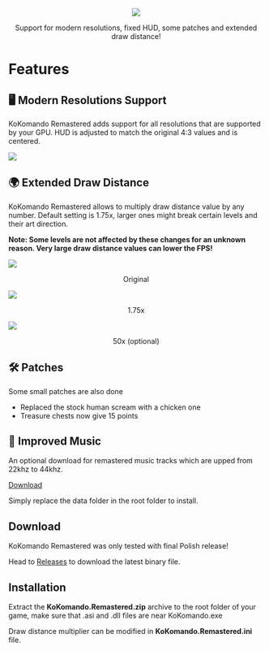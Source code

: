 ﻿<p align="center"><img src=https://i.imgur.com/pXiaFCd.png></p>

<p align="center">Support for modern resolutions, fixed HUD, some patches and extended draw distance!</p>

# Features

## 🖥 Modern Resolutions Support

KoKomando Remastered adds support for all resolutions that are supported by your GPU. HUD is adjusted to match the original
4:3 values and is centered.

![](https://i.imgur.com/v4Db33E.jpg)


## 🌍 Extended Draw Distance

KoKomando Remastered allows to multiply draw distance value by any number. Default setting is 1.75x, larger ones
might break certain levels and their art direction.

**Note: Some levels are not affected by these changes for an unknown reason. Very large draw distance values can lower the FPS!**

![](https://i.imgur.com/H1Iqpi0.jpg)
<p align="center">Original</p>

![](https://i.imgur.com/ZftWQ7h.jpg)
<p align="center">1.75x</p>

![](https://i.imgur.com/6PEMMeJ.jpg)
<p align="center">50x (optional)</p>

## 🛠️ Patches
Some small patches are also done


- Replaced the stock human scream with a chicken one
- Treasure chests now give 15 points

## 🎵 Improved Music

An optional download for remastered music tracks which are upped from 22khz to 44khz.

[Download](https://drive.google.com/file/d/1xSFVCyBqv5WKVIm7xW0NphwgH2Z5AM_3/view?usp=sharing)

Simply replace the data folder in the root folder to install.

## Download

KoKomando Remastered was only tested with final Polish release!

Head to [Releases](https://github.com/ermaccer/KoKomando.Remastered/releases) to download the latest binary file.

## Installation

Extract the **KoKomando.Remastered.zip** archive to the root folder of your game, make sure that .asi and .dll files are near
KoKomando.exe

Draw distance multiplier can be modified in **KoKomando.Remastered.ini** file.